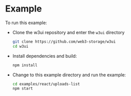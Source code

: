 # Example

To run this example:

- Clone the w3ui repository and enter the `w3ui` directory

  ```sh
  git clone https://github.com/web3-storage/w3ui
  cd w3ui
  ```
- Install dependencies and build:

  ```sh
  npm install
  ```

- Change to this example directory and run the example:

  ```sh
  cd examples/react/uploads-list
  npm start
  ```
